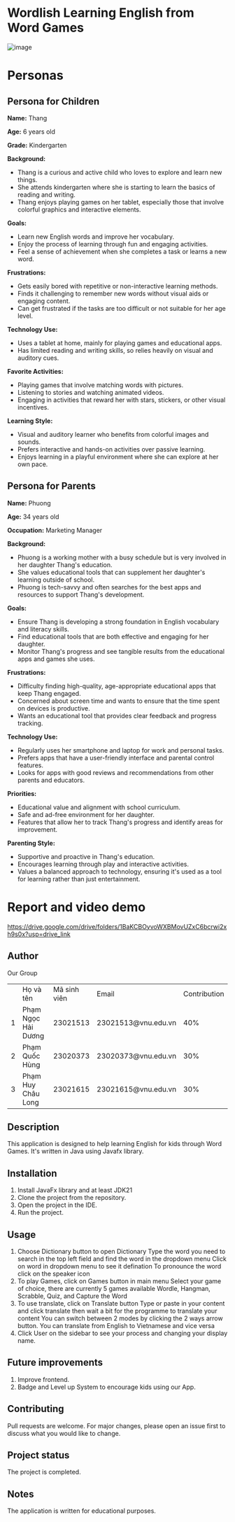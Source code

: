 # Wordlish Learning English from Word Games
![image](https://github.com/Shiner-2/CNPM/assets/97158120/c83ded53-16d5-4d0e-9ea7-066969b4634c)

# Personas

## Persona for Children

**Name:** Thang

**Age:** 6 years old

**Grade:** Kindergarten

**Background:**
- Thang is a curious and active child who loves to explore and learn new things.
- She attends kindergarten where she is starting to learn the basics of reading and writing.
- Thang enjoys playing games on her tablet, especially those that involve colorful graphics and interactive elements.

**Goals:**
- Learn new English words and improve her vocabulary.
- Enjoy the process of learning through fun and engaging activities.
- Feel a sense of achievement when she completes a task or learns a new word.

**Frustrations:**
- Gets easily bored with repetitive or non-interactive learning methods.
- Finds it challenging to remember new words without visual aids or engaging content.
- Can get frustrated if the tasks are too difficult or not suitable for her age level.

**Technology Use:**
- Uses a tablet at home, mainly for playing games and educational apps.
- Has limited reading and writing skills, so relies heavily on visual and auditory cues.

**Favorite Activities:**
- Playing games that involve matching words with pictures.
- Listening to stories and watching animated videos.
- Engaging in activities that reward her with stars, stickers, or other visual incentives.

**Learning Style:**
- Visual and auditory learner who benefits from colorful images and sounds.
- Prefers interactive and hands-on activities over passive learning.
- Enjoys learning in a playful environment where she can explore at her own pace.

## Persona for Parents

**Name:** Phuong

**Age:** 34 years old

**Occupation:** Marketing Manager

**Background:**
- Phuong is a working mother with a busy schedule but is very involved in her daughter Thang's education.
- She values educational tools that can supplement her daughter's learning outside of school.
- Phuong is tech-savvy and often searches for the best apps and resources to support Thang's development.

**Goals:**
- Ensure Thang is developing a strong foundation in English vocabulary and literacy skills.
- Find educational tools that are both effective and engaging for her daughter.
- Monitor Thang's progress and see tangible results from the educational apps and games she uses.

**Frustrations:**
- Difficulty finding high-quality, age-appropriate educational apps that keep Thang engaged.
- Concerned about screen time and wants to ensure that the time spent on devices is productive.
- Wants an educational tool that provides clear feedback and progress tracking.

**Technology Use:**
- Regularly uses her smartphone and laptop for work and personal tasks.
- Prefers apps that have a user-friendly interface and parental control features.
- Looks for apps with good reviews and recommendations from other parents and educators.

**Priorities:**
- Educational value and alignment with school curriculum.
- Safe and ad-free environment for her daughter.
- Features that allow her to track Thang's progress and identify areas for improvement.

**Parenting Style:**
- Supportive and proactive in Thang's education.
- Encourages learning through play and interactive activities.
- Values a balanced approach to technology, ensuring it's used as a tool for learning rather than just entertainment.


# Report and video demo
https://drive.google.com/drive/folders/1BaKCBOyvoWXBMovUZxC6bcrwi2xh9s0x?usp=drive_link


## Author
Our Group
<center>
	<table>
		<th>
			<td>Họ và tên</td>
			<td>Mã sinh viên</td>
			<td>Email</td>
			<td>Contribution</td>
		</th>
		<tr>
			<td>1</td>
			<td>Phạm Ngọc Hải Dương</td>
			<td>23021513</td>
			<td>23021513@vnu.edu.vn</td>
			<td>40%</td>
		</tr>
		<tr>
			<td>2</td>
			<td>Phạm Quốc Hùng</td>
			<td>23020373</td>
			<td>23020373@vnu.edu.vn</td>
			<td>30%</td>
		</tr>
		<tr>
			<td>3</td>
			<td>Phạm Huy Châu Long</td>
			<td>23021615</td>
			<td>23021615@vnu.edu.vn</td>
			<td>30%</td>
		</tr>
	</table>
</center>

## Description
This application is designed to help learning English for kids through Word Games. It's written in Java using Javafx library.

## Installation
1. Install JavaFx library and at least JDK21
2. Clone the project from the repository.
3. Open the project in the IDE.
4. Run the project.

## Usage
1. Choose Dictionary button to open Dictionary
   Type the word you need to search in the top left field and find the word in the dropdown menu
   Click on word in dropdown menu to see it defination
   To pronounce the word click on the speaker icon
2. To play Games, click on Games button in main menu
   Select your game of choice, there are currently 5 games available Wordle, Hangman, Scrabble, Quiz, and Capture the Word
3. To use translate, click on Translate button
   Type or paste in your content and click translate then wait a bit for the programme to translate your content
   You can switch between 2 modes by clicking the 2 ways arrow button.
   You can translate from English to Vietnamese and vice versa
4. Click User on the sidebar to see your process and changing your display name.

## Future improvements
1. Improve frontend.
2. Badge and Level up System to encourage kids using our App.

## Contributing
Pull requests are welcome. For major changes, please open an issue first to discuss what you would like to change.

## Project status
The project is completed.

## Notes
The application is written for educational purposes.
